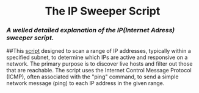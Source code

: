 <h1 align="center">The IP Sweeper Script</h1>
<h3 align+"center"><i>A welled detailed explanation of the IP(Internet Adress) sweeper script.</i></h3>

##This [script](/ip_sweeper.sh) designed to scan a range of IP addresses, typically within a specified subnet, to determine which IPs are active and responsive on a network. The primary purpose is to discover live hosts and filter out those that are reachable. The script uses the Internet Control Message Protocol (ICMP), often associated with the "ping" command, to send a simple network message (ping) to each IP address in the given range.
